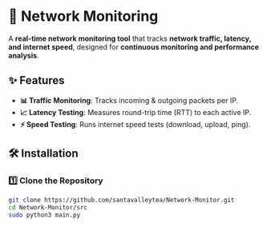 # 📡 Network Monitoring 

A **real-time network monitoring tool** that tracks **network traffic, latency, and internet speed**, designed for **continuous monitoring and performance analysis**.

## ✨ Features
- **📊 Traffic Monitoring**: Tracks incoming & outgoing packets per IP.
- **📈 Latency Testing**: Measures round-trip time (RTT) to each active IP.
- **⚡ Speed Testing**: Runs internet speed tests (download, upload, ping).

## 🛠️ Installation
### **1️⃣ Clone the Repository**
```bash
git clone https://github.com/santavalleytea/Network-Monitor.git
cd Network-Monitor/src
sudo python3 main.py
